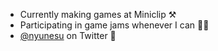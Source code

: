 - Currently making games at Miniclip ⚒
- Participating in game jams whenever I can 👨‍💻️
- [@nyunesu](https://twitter.com/nyunesu) on Twitter 🐤
